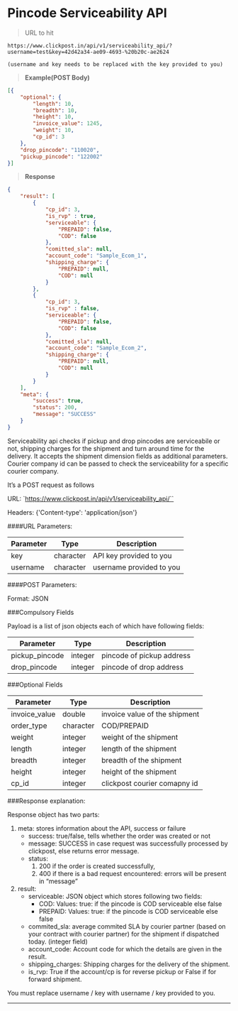 # Pincode Serviceability API

>URL to hit

```
https://www.clickpost.in/api/v1/serviceability_api/?username=test&key=42d42a34-ae09-4693-%20b20c-ae2624

(username and key needs to be replaced with the key provided to you)
```

>__Example(POST Body)__

```json
[{
    "optional": {
        "length": 10,
        "breadth": 10,
        "height": 10,
        "invoice_value": 1245,
        "weight": 10,
        "cp_id": 3
    },
    "drop_pincode": "110020",
    "pickup_pincode": "122002"
}]
```

>__Response__

```json
{
    "result": [
        {
            "cp_id": 3,
            "is_rvp" : true,
            "serviceable": {
                "PREPAID": false,
                "COD": false
            },
            "comitted_sla": null,
            "account_code": "Sample_Ecom_1",
            "shipping_charge": {
                "PREPAID": null,
                "COD": null
            }
        },
        {
            "cp_id": 3,
            "is_rvp" : false,
            "serviceable": {
                "PREPAID": false,
                "COD": false
            },
            "comitted_sla": null,
            "account_code": "Sample_Ecom_2",
            "shipping_charge": {
                "PREPAID": null,
                "COD": null
            }
        }
    ],
    "meta": {
        "success": true,
        "status": 200,
        "message": "SUCCESS"
    }
}
```

Serviceability api checks if pickup and drop pincodes are serviceabile or not, shipping charges for the shipment and turn around time for the delivery. It accepts the shipment dimension fields as additional parameters. Courier company id can be passed to check the serviceability for a specific courier company.

It’s a POST request as follows

URL:
`https://www.clickpost.in/api/v1/serviceability_api/``

Headers: {'Content-type': 'application/json'}

####URL Parameters:

Parameter | Type | Description
--------- | ---- | -----------
key | character | API key provided to you
username | character | username provided to you

####POST Parameters:

Format: JSON

###Compulsory Fields

Payload is a list of json objects each of which have following fields:

Parameter | Type | Description
--------- | ---- | -----------
pickup_pincode | integer | pincode of pickup address
drop_pincode | integer | pincode of drop address

###Optional Fields

<!--In case you want the serviceability logic to show pricing as a parameter as well, please pass the following fields in the API. -->

Parameter | Type | Description
--------- | ---- | -----------
invoice_value | double | invoice value of the shipment
order_type | character | COD/PREPAID
weight | integer | weight of the shipment
length | integer | length of the shipment
breadth | integer | breadth of the shipment
height | integer | height of the shipment
cp_id | integer | clickpost courier comapny id

###Response explanation:

Response object has two parts:

1. meta: stores information about the API, success or failure
    + success: true/false, tells whether the order was created or not
    + message: SUCCESS in case request was successfully processed by clickpost, else returns error message.
    + status:
        1. 200 if the order is created successfully,
        2. 400 if there is a bad request encountered: errors will be present in “message”
2. result: 
    + serviceable: JSON object which stores following two fields:
    	+ COD: Values: true: if the pincode is COD serviceable else false
    	+ PREPAID: Values: true: if the pincode is COD serviceable else false
    + commited_sla: average commited SLA by courier partner (based on your contract with courier partner) for the shipment if dispatched today. (integer field)
    + account_code: Account code for which the details are given in the result.
    + shipping_charges: Shipping charges for the delivery of the shipment.
    + is_rvp: True if the account/cp is for reverse pickup or False if for forward shipment.


<aside class="warning">
You must replace username / key with username / key provided to you.
</aside>

-------
